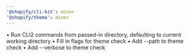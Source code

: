 ```yaml
---
'@shopify/cli-kit': minor
'@shopify/theme': minor
---
```


• Run CLI2 commands from passed-in directory, defaulting to current working directory
• Fill in flags for theme check
• Add --path to theme check
• Add --verbose to theme check
